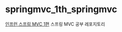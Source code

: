 # springmvc_1th_springmvc
<a href="https://www.inflearn.com/course/%EC%8A%A4%ED%94%84%EB%A7%81-mvc-1">인프런 스프링 MVC 1편</a> 스프링 MVC 공부 레포지토리